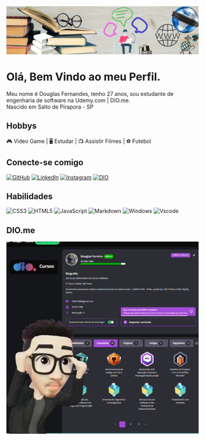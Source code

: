 <img src="imagem/topo.png" alt="imagem-topo">

# Olá, Bem Vindo ao meu Perfil.
 Meu nome é Douglas Fernandes, tenho 27 anos, sou estudante de engenharia de software na Udemy.com | DIO.me.<br>
Nascido em Salto de Pirapora - SP<br>

## **Hobbys**

<div style=text-inline>
 🎮 Video Game 
| 🖥️ Estudar 
| 📺 Assistir Filmes 
| ⚽ Futebol
</div>

## **Conecte-se comigo**

[![GitHub](https://img.shields.io/badge/GitHub-000?style=for-the-badge&logo=GitHub)](https://github.com/DoughFernandes)
[![LinkedIn](https://img.shields.io/badge/LinkedIn-000?style=for-the-badge&logo=linkedin&logoColor=0E76A8)](https://www.linkedin.com/in/douglas-fernandes-616068287/)
[![Instagram](https://img.shields.io/badge/Instagram-000?style=for-the-badge&logo=instagram)](https://instagram.com/dooughsouza?utm_source=qr&igshid=OGIxMTE0OTdkZA==)
[![DIO](https://img.shields.io/badge/DIGITAL_INNOVATION_ONE-000?style=for-the-badge)](https://www.dio.me/users/dfdsf1996)




## **Habilidades**

![CSS3](https://img.shields.io/badge/CSS3-000?style=for-the-badge&logo=css3&logoColor=264CE4)
![HTML5](https://img.shields.io/badge/HTML5-000?style=for-the-badge&logo=html5)
![JavaScript](https://img.shields.io/badge/JavaScript-black?style=for-the-badge&logo=javascript&logoColor=yellow)
![Markdown](https://img.shields.io/badge/Markdown-000?style=for-the-badge&logo=markdown)
![Windows](https://img.shields.io/badge/Windows-000?style=for-the-badge&logo=windows&logoColor=2CA5E0)
![Vscode](https://img.shields.io/badge/Vscode-black?style=for-the-badge&logo=visual-studio-code&logoColor=007ACC)

## DIO.me
<a href="https://www.dio.me/users/dfdsf1996"><img src="imagem/perfil.png" alt="imagem-topo"></a>